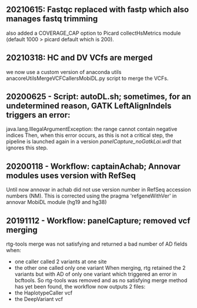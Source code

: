 
## 20210615: Fastqc replaced with fastp which also manages fastq trimming
also added a COVERAGE_CAP option to Picard collectHsMetrics module (default 1000 > picard default which is 200).

## 20210318: HC and DV VCfs are merged
we now use a custom version of anaconda utils anacoreUtilsMergeVCFCallersMobiDL.py script to merge the VCFs.

## 20200625 - Script: autoDL.sh; sometimes, for an undetermined reason, GATK LeftAlignIndels triggers an error:
java.lang.IllegalArgumentException: the range cannot contain negative indices
Then, when this error occurs, as this is not a critical step, the pipeline is launched again in a version *panelCapture_noGatkLai.wdl* that ignores this step.

## 20200118 - Workflow: captainAchab; Annovar modules uses version with RefSeq
Until now annovar in achab did not use version number in RefSeq accession numbers (NM).
This is corrected using the pragma 'refgeneWithVer' in annovar MobiDL module (hg19 and hg38)

## 20191112 - Workflow: panelCapture; removed vcf merging
rtg-tools merge was not satisfying and returned a bad number of AD fields when:
- one caller called 2 variants at one site
- the other one called only one variant
When merging, rtg retained the 2 variants but with AD of only one variant which triggered an error in bcftools.
So rtg-tools was removed and as no satisfying merge method has yet been found, the workflow now outputs 2 files:
- the HaplotypeCaller vcf
- the DeepVariant vcf
